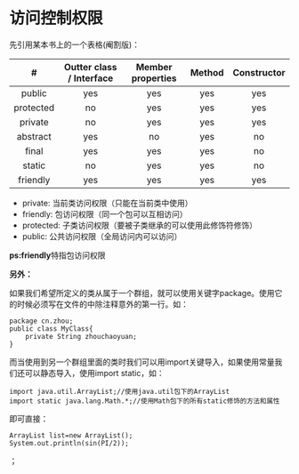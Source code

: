 # 访问控制权限

先引用某本书上的一个表格(阉割版)：

|   #     | Outter class / Interface | Member properties | Method | Constructor | 
|:-------:|:------------------------:|:-----------------:|:------:|:-----------:|
|  public |           yes            |        yes        |   yes  |     yes     |
|protected|           no             |        yes        |   yes  |     yes     |
| private |           no             |        yes        |   yes  |     yes     |
|abstract |           yes            |        no         |   yes  |     no      |
|  final  |           yes            |        yes        |   yes  |     no      |
| static  |           no             |        yes        |   yes  |     no      |
|friendly |           yes            |        yes        |   yes  |     yes     |


- private: 当前类访问权限（只能在当前类中使用）
- friendly: 包访问权限（同一个包可以互相访问）
- protected: 子类访问权限（要被子类继承的可以使用此修饰符修饰）
- public: 公共访问权限（全局访问内可以访问）

**ps:friendly**特指包访问权限

**另外：**

如果我们希望所定义的类从属于一个群组，就可以使用关键字package。使用它的时候必须写在文件的中除注释意外的第一行。如：

	package cn.zhou;
	public class MyClass{
		private String zhouchaoyuan;
	}

而当使用到另一个群组里面的类时我们可以用import关键导入，如果使用常量我们还可以静态导入，使用import static，如：

	import java.util.ArrayList;//使用java.util包下的ArrayList
	import static java.lang.Math.*;//使用Math包下的所有static修饰的方法和属性

即可直接：

	ArrayList list=new ArrayList();
	System.out.println(sin(PI/2));

；
